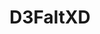 ---
title: D3FaltXD
github: https://github.com/D3FaltXD
mode: dark
transition: 1s
score: 99.1
archetype:
- Anime
- Dynamic
- Editor’s Choice
- Innovative
---